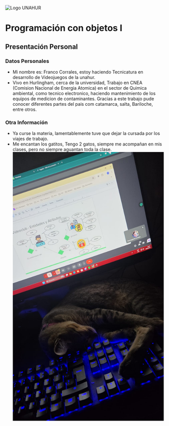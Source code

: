 ![Logo UNAHUR](./UNAHUR.png)

# Programación con objetos I
## Presentación Personal

### Datos Personales
- Mi nombre es: Franco Corrales, estoy haciendo Tecnicatura en desarrollo de Videojuegos de la unahur.
- Vivo en Hurlingham, cerca de la universidad, Trabajo en CNEA (Comision Nacional de Energia Atomica) en el sector de Quimica ambiental, como tecnico electronico, haciendo mantenimiento de los equipos de medicion de contaminantes. Gracias a este trabajo pude conocer diferentes partes del pais com catamarca, salta, Bariloche, entre otros.


### Otra Información
- Ya curse la materia, lamentablemente tuve que dejar la cursada por los viajes de trabajo.
- Me encantan los gatitos, Tengo 2 gatos, siempre me acompañan en mis clases, pero no siempre aguantan toda la clase.
![alt text](<gatito durmiendo.jpeg>)
